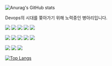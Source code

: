 
![Anurag's GitHub stats](https://github-readme-stats.vercel.app/api?username=Aldebalan&show_icons=true&theme=vue)

Devops의 시대를 쫒아가기 위해 노력중인 병아리입니다.

<img src="https://img.shields.io/badge/Linux-FCC624?style=for-the-badge&logo=Linux&logoColor=white"> <img src="https://img.shields.io/badge/Kali Linux-557C94?style=for-the-badge&logo=KaliLinux&logoColor=white"> <img src="https://img.shields.io/badge/Centos-262577?style=for-the-badge&logo=Centos&logoColor=white"> <img src="https://img.shields.io/badge/Ubuntu-E95420?style=for-the-badge&logo=Ubuntu&logoColor=white"> <img src="https://img.shields.io/badge/Docker-2496ED?style=for-the-badge&logo=Docker&logoColor=white">

<img src="https://img.shields.io/badge/Python-3776AB?style=for-the-badge&logo=Python&logoColor=white"> <img src="https://img.shields.io/badge/Java-007396?style=for-the-badge&logo=Java&logoColor=white"> <img src="https://img.shields.io/badge/JavaScript-F7DF1E?style=for-the-badge&logo=JavaScript&logoColor=white"> <img src="https://img.shields.io/badge/HTML5-E34F26?style=for-the-badge&logo=HTML5&logoColor=white"> <img src="https://img.shields.io/badge/CSS3-1572B6?style=for-the-badge&logo=CSS3&logoColor=white">

<img src="https://img.shields.io/badge/C-A8B9CC?style=for-the-badge&logo=C&logoColor=white"> <img src="https://img.shields.io/badge/Unreal Engine-0E1128?style=for-the-badge&logo=Unreal Engine&logoColor=white"> <img src="https://img.shields.io/badge/Unity-FFFFFF?style=for-the-badge&logo=Unity&logoColor=black">

<!--
<img src="https://img.shields.io/badge/Amazom AWS-232F3E?style=for-the-badge&logo=Amazon AWS&logoColor=black"> 아마존 웹서버 AWS
<img src="https://img.shields.io/badge/Android Studio-3DDC84?style=for-the-badge&logo=Android Studio&logoColor=black"> 안드로이드 스튜디오
<img src="https://img.shields.io/badge/Battle.net-148EFF?style=for-the-badge&logo=Battle.net&logoColor=black"> 배틀넷
<img src="https://img.shields.io/badge/Blender-F5792A?style=for-the-badge&logo=Blender&logoColor=black"> 블렌더
-->

<!--
[![Hits](https://hits.seeyoufarm.com/api/count/incr/badge.svg?url=https%3A%2F%2Fgithub.com%2FAldebalan%2Fjava-study&count_bg=%2379C83D&title_bg=%23555555&icon=strava.svg&icon_color=%23E7E7E7&title=visiter&edge_flat=false)](https://hits.seeyoufarm.com)
위 코드는 방문자수 보여주는 코드
-->


[![Top Langs](https://github-readme-stats.vercel.app/api/top-langs/?username=Aldebalan&layout=compact)](https://github.com/anuraghazra/github-readme-stats)
